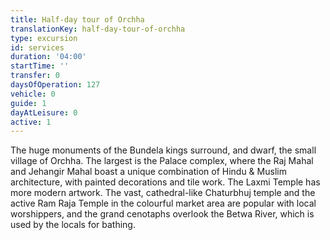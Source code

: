 ```yaml
---
title: Half-day tour of Orchha
translationKey: half-day-tour-of-orchha
type: excursion
id: services
duration: '04:00'
startTime: ''
transfer: 0
daysOfOperation: 127
vehicle: 0
guide: 1
dayAtLeisure: 0
active: 1
---
```

The huge monuments of the Bundela kings surround, and dwarf, the small village of Orchha. The largest is the Palace complex, where the Raj Mahal and Jehangir Mahal boast a unique combination of Hindu & Muslim architecture, with painted decorations and tile work. The Laxmi Temple has more modern artwork. The vast, cathedral-like Chaturbhuj temple and the active Ram Raja Temple in the colourful market area are popular with local worshippers, and the grand cenotaphs  overlook the Betwa River, which is used by the locals for bathing.